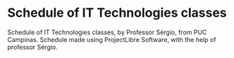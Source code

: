# Schedule of IT Technologies classes
Schedule of IT Technologies classes, by Professor Sérgio, from PUC Campinas. Schedule made using ProjectLibre Software, with the help of professor Sérgio.
